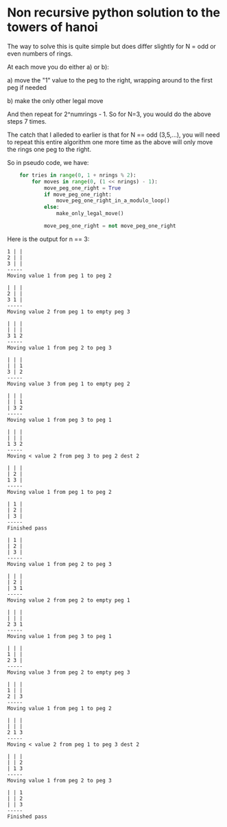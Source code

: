 Non recursive python solution to the towers of hanoi
====================================================

The way to solve this is quite simple but does differ slightly for N = odd or even numbers of rings.

At each move you do either a) or b):

a) move the "1" value to the peg to the right, wrapping around to the first peg if needed

b) make the only other legal move

And then repeat for 2^numrings - 1. So for N=3, you would do the above steps 7 times.

The catch that I alleded to earlier is that for N == odd (3,5,...), you will need to repeat this
entire algorithm one more time as the above will only move the rings one peg to the right. 

So in pseudo code, we have:

```Python
    for tries in range(0, 1 + nrings % 2):
        for moves in range(0, (1 << nrings) - 1):
            move_peg_one_right = True
            if move_peg_one_right:
                move_peg_one_right_in_a_modulo_loop()
            else:
                make_only_legal_move()

            move_peg_one_right = not move_peg_one_right
```

Here is the output for n == 3:
```
1 | | 
2 | | 
3 | | 
-----
Moving value 1 from peg 1 to peg 2

| | | 
2 | | 
3 1 | 
-----
Moving value 2 from peg 1 to empty peg 3

| | | 
| | | 
3 1 2 
-----
Moving value 1 from peg 2 to peg 3

| | | 
| | 1 
3 | 2 
-----
Moving value 3 from peg 1 to empty peg 2

| | | 
| | 1 
| 3 2 
-----
Moving value 1 from peg 3 to peg 1

| | | 
| | | 
1 3 2 
-----
Moving < value 2 from peg 3 to peg 2 dest 2

| | | 
| 2 | 
1 3 | 
-----
Moving value 1 from peg 1 to peg 2

| 1 | 
| 2 | 
| 3 | 
-----
Finished pass

| 1 | 
| 2 | 
| 3 | 
-----
Moving value 1 from peg 2 to peg 3

| | | 
| 2 | 
| 3 1 
-----
Moving value 2 from peg 2 to empty peg 1

| | | 
| | | 
2 3 1 
-----
Moving value 1 from peg 3 to peg 1

| | | 
1 | | 
2 3 | 
-----
Moving value 3 from peg 2 to empty peg 3

| | | 
1 | | 
2 | 3 
-----
Moving value 1 from peg 1 to peg 2

| | | 
| | | 
2 1 3 
-----
Moving < value 2 from peg 1 to peg 3 dest 2

| | | 
| | 2 
| 1 3 
-----
Moving value 1 from peg 2 to peg 3

| | 1 
| | 2 
| | 3 
-----
Finished pass

```

